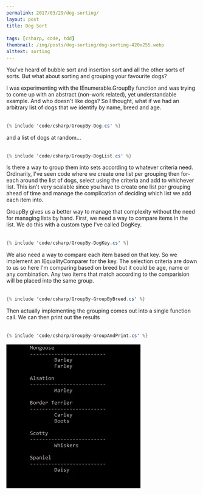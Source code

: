 ```yaml
---
permalink: 2017/03/29/dog-sorting/
layout: post
title: Dog Sort

tags: [csharp, code, tdd]
thumbnail: /img/posts/dog-sorting/dog-sorting-420x255.webp
alttext: sorting
---
```


You've heard of bubble sort and insertion sort and all the other sorts of sorts. But what about sorting and grouping
your favourite dogs?

I was experimenting with the IEnumerable.GroupBy function and was trying to come up with an abstract (non-work related), yet
understandable example. And who doesn't like dogs? So I thought, what if we had an arbitrary list of dogs that we
identify by name, breed and age.

```csharp

{% include 'code/csharp/GroupBy-Dog.cs' %}

```

and a list of dogs at random...

```csharp

{% include 'code/csharp/GroupBy-DogList.cs' %}

```

Is there a way to group them into sets according to whatever criteria need. Ordinarily, I've seen code where we create one
list per grouping then for-each around the list of dogs, select using the criteria and add to whichever list. This isn't
very scalable since you have to create one list per grouping ahead of time and manage the complication of deciding which
list we add each item into.

GroupBy gives us a better way to manage that complexity without the need for managing lists by hand. First, we need a way to
compare items in the list. We do this with a custom type I've called DogKey.

```csharp

{% include 'code/csharp/GroupBy-DogKey.cs' %}

```

We also need a way to compare each item based on that key. So we implement an IEqualityComparer<T> for the key. The selection criteria
are down to us so here I'm comparing based on breed but it could be age, name or any combination. Any two items that match
according to the comparision will be placed into the same group.

```csharp

{% include 'code/csharp/GroupBy-GroupByBreed.cs' %}

```

Then actually implementing the grouping comes out into a single function call. We can then print out the results

```csharp

{% include 'code/csharp/GroupBy-GroupAndPrint.cs' %}

```

![results](/img/posts/dog-sorting/console.webp "console output")
